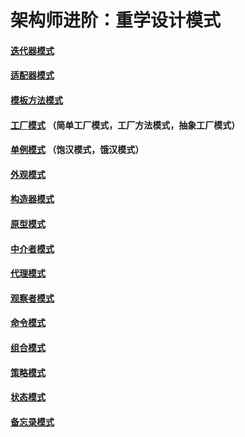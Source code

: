 # 架构师进阶：重学设计模式

#### [迭代器模式](https://github.com/chaoaiqi/design-pattern/tree/master/src/main/java/com/qdu/lc/iterator)
#### [适配器模式](https://github.com/chaoaiqi/design-pattern/tree/master/src/main/java/com/qdu/lc/adapter)
#### [模板方法模式](https://github.com/chaoaiqi/design-pattern/tree/master/src/main/java/com/qdu/lc/template)
#### [工厂模式](https://github.com/chaoaiqi/design-pattern/tree/master/src/main/java/com/qdu/lc/factory) （简单工厂模式，工厂方法模式，抽象工厂模式）
#### [单例模式](https://github.com/chaoaiqi/design-pattern/tree/master/src/main/java/com/qdu/lc/singleton) （饱汉模式，饿汉模式）
#### [外观模式](https://github.com/chaoaiqi/design-pattern/tree/master/src/main/java/com/qdu/lc/facade)
#### [构造器模式](https://github.com/chaoaiqi/design-pattern/tree/master/src/main/java/com/qdu/lc/builder)
#### [原型模式](https://github.com/chaoaiqi/design-pattern/tree/master/src/main/java/com/qdu/lc/prototype)
#### [中介者模式](https://github.com/chaoaiqi/design-pattern/tree/master/src/main/java/com/qdu/lc/mediator)
#### [代理模式](https://github.com/chaoaiqi/design-pattern/tree/master/src/main/java/com/qdu/lc/proxy/ProxyPattern.java)
#### [观察者模式](https://github.com/chaoaiqi/design-pattern/tree/master/src/main/java/com/qdu/lc/observer/ObserverPattern.java)
#### [命令模式](https://github.com/chaoaiqi/design-pattern/tree/master/src/main/java/com/qdu/lc/command/CommandPattern.java)
#### [组合模式](https://github.com/chaoaiqi/design-pattern/tree/master/src/main/java/com/qdu/lc/composite)
#### [策略模式](https://github.com/chaoaiqi/design-pattern/tree/master/src/main/java/com/qdu/lc/strategy)
#### [状态模式](https://github.com/chaoaiqi/design-pattern/tree/master/src/main/java/com/qdu/lc/state/StatePattern.java)
#### [备忘录模式](https://github.com/chaoaiqi/design-pattern/tree/master/src/main/java/com/qdu/lc/memento/MementoPattern.java)


